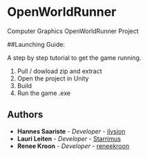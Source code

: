 # OpenWorldRunner
Computer Graphics OpenWorldRunner Project

##Launching Guide:

A step by step tutorial to get the game running.
1. Pull / dowload zip and extract
2. Open the project in Unity
3. Build
4. Run the game .exe


## Authors

* **Hannes Saariste** - *Developer* - [ilysion](https://github.com/ilysion)
* **Lauri Leiten** - *Developer* - [Starrimus](https://github.com/Starrimus)
* **Renee Kroon** - *Developer* - [reneekroon](https://github.com/reneekroon)


